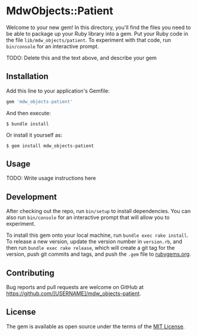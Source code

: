 # MdwObjects::Patient

Welcome to your new gem! In this directory, you'll find the files you need to be able to package up your Ruby library into a gem. Put your Ruby code in the file `lib/mdw_objects/patient`. To experiment with that code, run `bin/console` for an interactive prompt.

TODO: Delete this and the text above, and describe your gem

## Installation

Add this line to your application's Gemfile:

```ruby
gem 'mdw_objects-patient'
```

And then execute:

    $ bundle install

Or install it yourself as:

    $ gem install mdw_objects-patient

## Usage

TODO: Write usage instructions here

## Development

After checking out the repo, run `bin/setup` to install dependencies. You can also run `bin/console` for an interactive prompt that will allow you to experiment.

To install this gem onto your local machine, run `bundle exec rake install`. To release a new version, update the version number in `version.rb`, and then run `bundle exec rake release`, which will create a git tag for the version, push git commits and tags, and push the `.gem` file to [rubygems.org](https://rubygems.org).

## Contributing

Bug reports and pull requests are welcome on GitHub at https://github.com/[USERNAME]/mdw_objects-patient.


## License

The gem is available as open source under the terms of the [MIT License](https://opensource.org/licenses/MIT).
